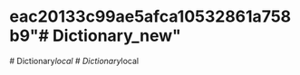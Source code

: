 # eac20133c99ae5afca10532861a758b9"# Dictionary_new" 
#   D i c t i o n a r y _ l o c a l  
 #   D i c t i o n a r y _ l o c a l  
 